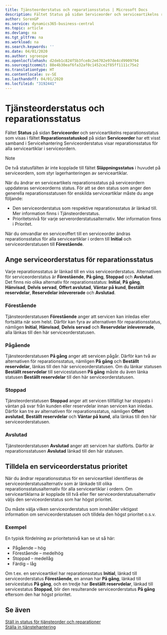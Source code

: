 ```yaml
---
title: Tjänsteorderstatus och reparationsstatus | Microsoft Docs
description: Fältet Status på sidan Serviceorder och serviceartikelns reparationsstatus som visas i fältet Reparationsstatuskod på sidan Serviceorder har ett visst samband i modulen Servicehantering Serviceorderstatus visar reparationsstatus för alla serviceartiklar i serviceordern.
author: SorenGP
ms.service: dynamics365-business-central
ms.topic: article
ms.devlang: na
ms.tgt_pltfrm: na
ms.workload: na
ms.search.keywords: ''
ms.date: 04/01/2020
ms.author: sgroespe
ms.openlocfilehash: d2deb1c824f5b3fce8c2e6702e97de4cd9909794
ms.sourcegitcommit: 88e4b30eaf6fa32af0c1452ce2f85ff1111c75e2
ms.translationtype: HT
ms.contentlocale: sv-SE
ms.lasthandoff: 04/01/2020
ms.locfileid: "3192441"
---
```

# <a name="service-order-status-and-repair-status"></a>Tjänsteorderstatus och reparationsstatus
Fältet **Status** på sidan **Serviceorder** och serviceartikelns reparationsstatus som visas i fältet **Reparationsstatuskod** på sidan **Serviceorder** har ett visst samband i Servicehantering Serviceorderstatus visar reparationsstatus för alla serviceartiklar i serviceordern.  

> [!NOTE]  
>  De två statusfälten är inte kopplade till fältet **Släppningsstatus** i huvudet på serviceordern, som styr lagerhanteringen av serviceartiklar.  

 När du ändrar en serviceartikels reparationsstatus på serviceordern uppdateras serviceorderns status. För att se den status som anger den generella reparationsstatusen för enskilda serviceartiklar måste du ange följande:  

* Den serviceorderstatus som respektive reparationsstatus är länkad till. Mer information finns i Tjänsteorderstatus.  
* Prioritetsnivå för varje serverorderstatusalternativ. Mer information finns i Prioritet.  

 När du omvandlar en serviceoffert till en serviceorder ändras reparationsstatus för alla serviceartiklar i ordern till **Initial** och serviceorderstatusen till **Förestående**.  

## <a name="specifying-service-order-status-for-repair-status"></a>Ange serviceorderstatus för reparationsstatus  
Varje reparationsstatus är länkad till en viss serviceorderstatus. Alternativen för serviceorderstatus är **Förestående**, **På gång**, **Stoppad** och **Avslutad**. Det finns nio olika alternativ för reparationsstatus: **Initial**, **På gång**, **Hänvisad**, **Delvis servad**, **Offert avslutad**, **Väntar på kund**, **Beställt reservdelar**, **Reservdelar inlevererade** och **Avslutad**.  

### <a name="pending"></a>Förestående  
Tjänsteorderstatusen **Förestående** anger att servicen kan inledas eller fortsätta när som helst. Därför kan fyra av alternativen för reparationsstatus, nämligen **Initial**, **Hänvisad**, **Delvis servad** och **Reservdelar inlevererade**, alla länkas till den här serviceorderstatusen.  

### <a name="in-process"></a>Pågående  
Tjänsteorderstatusen **På gång** anger att servicen pågår. Därför kan två av alternativen för reparationsstatus, nämligen **På gång** och **Beställt reservdelar**, länkas till den här serviceorderstatusen. Om du länkar statusen **Beställt reservdelar** till servicestatusen **På gång** måste du även länka statusen **Beställt reservdelar** till den här serviceorderstatusen.  

### <a name="on-hold"></a>Stoppad  
Tjänsteorderstatusen **Stoppad** anger att servicen tillfälligt har stoppats i väntan på svar från kunden eller reservdelar innan servicen kan inledas. Därför kan tre av alternativen för reparationsstatus, nämligen **Offert avslutad**, **Beställt reservdelar** och **Väntar på kund**, alla länkas till den här serviceorderstatusen.  

### <a name="finished"></a>Avslutad  
Tjänsteorderstatusen **Avslutad** anger att servicen har slutförts. Därför är reparationsstatusen **Avslutad** länkad till den här statusen.  

## <a name="assigning-priority-to-service-order-status"></a>Tilldela en serviceorderstatus prioritet  
När du ändrar reparationsstatus för en serviceartikel identifieras de serviceorderstatusalternativ som är länkade till olika reparationsstatusalternativ för alla serviceartiklar i ordern. Om serviceartiklarna är kopplade till två eller fler serviceorderstatusalternativ väljs den serviceorderstatus som har högst prioritet.  

Du måste välja vilken serviceorderstatus som innehåller viktigast information om serviceorderstatusen och tilldela den högst prioritet o.s.v.  

### <a name="example"></a>Exempel  
En typisk fördelning av prioritetsnivå kan se ut så här:  

* Pågående – hög  
* Förestående – medelhög  
* Stoppad – medellåg  
* Färdig – låg  

Om t.ex. en serviceartikel har reparationsstatus **Initial**, länkad till serviceorderstatus **Förestående**, en annan har **På gång**, länkad till servicestatus **På gång**, och en tredje har **Beställt reservdelar**, länkad till servicestatus **Stoppad**, blir den resulterande serviceorderstatus **På gång** eftersom den har högst prioritet.  

## <a name="see-also"></a>Se även  
[Ställ in status för tjänsteorder och reparationer](service-order-repair-status.md)  
[Ställa in tjänstehantering](service-setup-service.md)  
